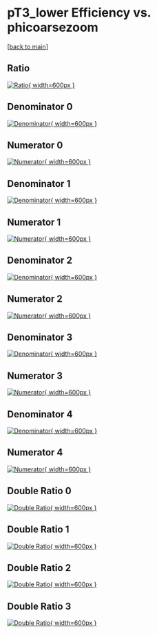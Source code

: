 # pT3_lower Efficiency vs. phicoarsezoom

[[back to main](./)]



## Ratio

[![Ratio](../mtv/var/pT3_lower_loweta_0_-1_eff_phicoarsezoom.png){ width=600px }](../mtv/var/pT3_lower_loweta_0_-1_eff_phicoarsezoom.pdf)

## Denominator 0

[![Denominator](../mtv/den/pT3_lower_loweta_0_-1_eff_phicoarsezoom_den0.png){ width=600px }](../mtv/den/pT3_lower_loweta_0_-1_eff_phicoarsezoom_den0.pdf)

## Numerator 0

[![Numerator](../mtv/num/pT3_lower_loweta_0_-1_eff_phicoarsezoom_num0.png){ width=600px }](../mtv/num/pT3_lower_loweta_0_-1_eff_phicoarsezoom_num0.pdf)

## Denominator 1

[![Denominator](../mtv/den/pT3_lower_loweta_0_-1_eff_phicoarsezoom_den1.png){ width=600px }](../mtv/den/pT3_lower_loweta_0_-1_eff_phicoarsezoom_den1.pdf)

## Numerator 1

[![Numerator](../mtv/num/pT3_lower_loweta_0_-1_eff_phicoarsezoom_num1.png){ width=600px }](../mtv/num/pT3_lower_loweta_0_-1_eff_phicoarsezoom_num1.pdf)

## Denominator 2

[![Denominator](../mtv/den/pT3_lower_loweta_0_-1_eff_phicoarsezoom_den2.png){ width=600px }](../mtv/den/pT3_lower_loweta_0_-1_eff_phicoarsezoom_den2.pdf)

## Numerator 2

[![Numerator](../mtv/num/pT3_lower_loweta_0_-1_eff_phicoarsezoom_num2.png){ width=600px }](../mtv/num/pT3_lower_loweta_0_-1_eff_phicoarsezoom_num2.pdf)

## Denominator 3

[![Denominator](../mtv/den/pT3_lower_loweta_0_-1_eff_phicoarsezoom_den3.png){ width=600px }](../mtv/den/pT3_lower_loweta_0_-1_eff_phicoarsezoom_den3.pdf)

## Numerator 3

[![Numerator](../mtv/num/pT3_lower_loweta_0_-1_eff_phicoarsezoom_num3.png){ width=600px }](../mtv/num/pT3_lower_loweta_0_-1_eff_phicoarsezoom_num3.pdf)

## Denominator 4

[![Denominator](../mtv/den/pT3_lower_loweta_0_-1_eff_phicoarsezoom_den4.png){ width=600px }](../mtv/den/pT3_lower_loweta_0_-1_eff_phicoarsezoom_den4.pdf)

## Numerator 4

[![Numerator](../mtv/num/pT3_lower_loweta_0_-1_eff_phicoarsezoom_num4.png){ width=600px }](../mtv/num/pT3_lower_loweta_0_-1_eff_phicoarsezoom_num4.pdf)

## Double Ratio 0

[![Double Ratio](../mtv/ratio/pT3_lower_loweta_0_-1_eff_phicoarsezoom_ratio0.png){ width=600px }](../mtv/ratio/pT3_lower_loweta_0_-1_eff_phicoarsezoom_ratio0.pdf)

## Double Ratio 1

[![Double Ratio](../mtv/ratio/pT3_lower_loweta_0_-1_eff_phicoarsezoom_ratio1.png){ width=600px }](../mtv/ratio/pT3_lower_loweta_0_-1_eff_phicoarsezoom_ratio1.pdf)

## Double Ratio 2

[![Double Ratio](../mtv/ratio/pT3_lower_loweta_0_-1_eff_phicoarsezoom_ratio2.png){ width=600px }](../mtv/ratio/pT3_lower_loweta_0_-1_eff_phicoarsezoom_ratio2.pdf)

## Double Ratio 3

[![Double Ratio](../mtv/ratio/pT3_lower_loweta_0_-1_eff_phicoarsezoom_ratio3.png){ width=600px }](../mtv/ratio/pT3_lower_loweta_0_-1_eff_phicoarsezoom_ratio3.pdf)

